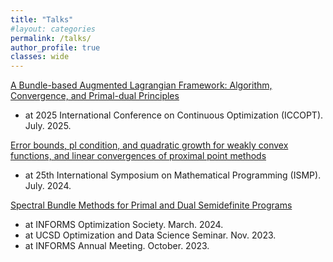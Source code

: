 ```yaml
---
title: "Talks"
#layout: categories
permalink: /talks/
author_profile: true
classes: wide
---
```


[A Bundle-based Augmented Lagrangian Framework: Algorithm, Convergence, and Primal-dual Principles](../files/2025-ICCOPT-Liao.pdf)
- at 2025 International Conference on Continuous Optimization (ICCOPT). July. 2025.

[Error bounds, pl condition, and quadratic growth for weakly convex functions, and linear convergences of proximal point methods](../files/2024-ISMP-Liao.pdf)
- at 25th International Symposium on Mathematical Programming (ISMP). July. 2024.

[Spectral Bundle Methods for Primal and Dual Semidefinite Programs](../files/2024-IOS-Liao.pdf)
- at INFORMS Optimization Society. March. 2024.
- at UCSD Optimization and Data Science Seminar. Nov. 2023.
- at INFORMS Annual Meeting. October. 2023.


